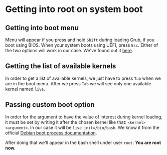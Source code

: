 # Getting into root on system boot

## Getting into boot menu

Menu will appear if you press and hold `Shift` during loading Grub, if you boot using BIOS. When your system boots using UEFI, press `Esc`. Either of the two options will work in our case. We've found out it [here](https://askubuntu.com/questions/16042/how-to-get-to-the-grub-menu-at-boot-time).

## Getting the list of available kernels

In order to get a list of available kernels, we just have to press `Tab` when we are in the boot menu. After we press `Tab` we will see only one available kernel named `live`.

## Passing custom boot option

In order for the argument to have the value of interest during kernel loading, it must be set by writing it after the chosen kernel like that: `<kernel> <argument>`. In our case it will be `live init=/bin/bash`. We know it from the official [Debian boot process documentation](https://wiki.debian.org/BootProcess).

After doing that we'll appear in the bash shell under user `root`. **You are root now.**